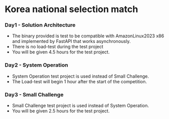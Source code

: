# Korea national selection match

### Day1 - Solution Architecture
- The binary provided is test to be compatible with AmazonLinux2023 x86 and implemented by FastAPI that works asynchronously.
- There is no load-test during the test project
- You will be given 4.5 hours for the test project.

### Day2 - System Operation
- System Operation test project is used instead of Small Challenge.
- The Load-test will begin 1 hour after the start of the competition.

### Day3 - Small Challenge
- Small Challenge test project is used instead of System Operation.
- You will be given 2.5 hours for the test project.
